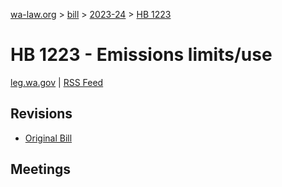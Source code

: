 [wa-law.org](/) > [bill](/bill/) > [2023-24](/bill/2023-24/) > [HB 1223](/bill/2023-24/hb/1223/)

# HB 1223 - Emissions limits/use
[leg.wa.gov](https://app.leg.wa.gov/billsummary?BillNumber=1223&Year=2023&Initiative=false) | [RSS Feed](./rss.xml)

## Revisions
* [Original Bill](1/)

## Meetings